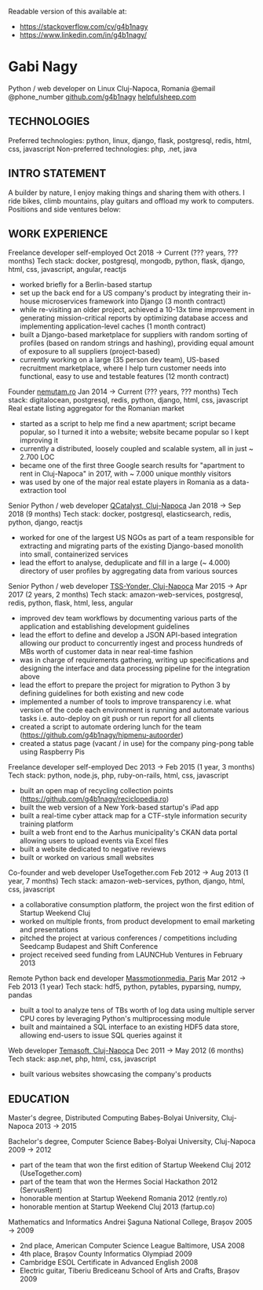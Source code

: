 Readable version of this available at:
* https://stackoverflow.com/cv/g4b1nagy
* https://www.linkedin.com/in/g4b1nagy/


# Gabi Nagy
Python / web developer on Linux
Cluj-Napoca, Romania
@email
@phone_number
[github.com/g4b1nagy](https://github.com/g4b1nagy)
[helpfulsheep.com](https://helpfulsheep.com/)


## TECHNOLOGIES
Preferred technologies: python, linux, django, flask, postgresql, redis, html, css, javascript
Non-preferred technologies: php, .net, java


## INTRO STATEMENT
A builder by nature, I enjoy making things and sharing them with others. I ride bikes, climb mountains, play guitars and offload my work to computers. Positions and side ventures below:


## WORK EXPERIENCE
Freelance developer
self-employed
Oct 2018 → Current (??? years, ??? months)
Tech stack: docker, postgresql, mongodb, python, flask, django, html, css, javascript, angular, reactjs
* worked briefly for a Berlin-based startup
* set up the back end for a US company's product by integrating their in-house microservices framework into Django (3 month contract)
* while re-visiting an older project, achieved a 10-13x time improvement in generating mission-critical reports by optimizing database access and implementing application-level caches (1 month contract)
* built a Django-based marketplace for suppliers with random sorting of profiles (based on random strings and hashing), providing equal amount of exposure to all suppliers (project-based)
* currently working on a large (35 person dev team), US-based recruitment marketplace, where I help turn customer needs into functional, easy to use and testable features (12 month contract)

Founder
[nemutam.ro](https://nemutam.ro/)
Jan 2014 → Current (??? years, ??? months)
Tech stack: digitalocean, postgresql, redis, python, django, html, css, javascript
Real estate listing aggregator for the Romanian market
* started as a script to help me find a new apartment; script became popular, so I turned it into a website; website became popular so I kept improving it
* currently a distributed, loosely coupled and scalable system, all in just ~ 2.700 LOC
* became one of the first three Google search results for "apartment to rent in Cluj-Napoca" in 2017, with ~ 7.000 unique monthly visitors
* was used by one of the major real estate players in Romania as a data-extraction tool

Senior Python / web developer
[QCatalyst, Cluj-Napoca](https://qcatalyst.com/)
Jan 2018 → Sep 2018 (9 months)
Tech stack: docker, postgresql, elasticsearch, redis, python, django, reactjs
* worked for one of the largest US NGOs as part of a team responsible for extracting and migrating parts of the existing Django-based monolith into small, containerized services
* lead the effort to analyse, deduplicate and fill in a large (~ 4.000) directory of user profiles by aggregating data from various sources

Senior Python / web developer
[TSS-Yonder, Cluj-Napoca](https://tss-yonder.com/)
Mar 2015 → Apr 2017 (2 years, 2 months)
Tech stack: amazon-web-services, postgresql, redis, python, flask, html, less, angular
* improved dev team workflows by documenting various parts of the application and establishing development guidelines
* lead the effort to define and develop a JSON API-based integration allowing our product to concurrently ingest and process hundreds of MBs worth of customer data in near real-time fashion
* was in charge of requirements gathering, writing up specifications and designing the interface and data processing pipeline for the integration above
* lead the effort to prepare the project for migration to Python 3 by defining guidelines for both existing and new code
* implemented a number of tools to improve transparency i.e. what version of the code each environment is running and automate various tasks i.e. auto-deploy on git push or run report for all clients
* created a script to automate ordering lunch for the team (https://github.com/g4b1nagy/hipmenu-autoorder)
* created a status page (vacant / in use) for the company ping-pong table using Raspberry Pis

Freelance developer
self-employed
Dec 2013 → Feb 2015 (1 year, 3 months)
Tech stack: python, node.js, php, ruby-on-rails, html, css, javascript
* built an open map of recycling collection points (https://github.com/g4b1nagy/reciclopedia.ro)
* built the web version of a New York-based startup's iPad app
* built a real-time cyber attack map for a CTF-style information security training platform
* built a web front end to the Aarhus municipality's CKAN data portal allowing users to upload events via Excel files
* built a website dedicated to negative reviews
* built or worked on various small websites

Co-founder and web developer
UseTogether.com
Feb 2012 → Aug 2013 (1 year, 7 months)
Tech stack: amazon-web-services, python, django, html, css, javascript
* a collaborative consumption platform, the project won the first edition of Startup Weekend Cluj
* worked on multiple fronts, from product development to email marketing and presentations
* pitched the project at various conferences / competitions including Seedcamp Budapest and Shift Conference
* project received seed funding from LAUNCHub Ventures in February 2013

Remote Python back end developer
[Massmotionmedia, Paris](https://www.massmotionmedia.com/)
Mar 2012 → Feb 2013 (1 year)
Tech stack: hdf5, python, pytables, pyparsing, numpy, pandas
* built a tool to analyze tens of TBs worth of log data using multiple server CPU cores by leveraging Python's multiprocessing module
* built and maintained a SQL interface to an existing HDF5 data store, allowing end-users to issue SQL queries against it

Web developer
[Temasoft, Cluj-Napoca](https://temasoft.com/)
Dec 2011 → May 2012 (6 months)
Tech stack: asp.net, php, html, css, javascript
* built various websites showcasing the company's products


## EDUCATION
Master's degree, Distributed Computing
Babeș-Bolyai University, Cluj-Napoca
2013 → 2015

Bachelor's degree, Computer Science
Babeș-Bolyai University, Cluj-Napoca
2009 → 2012
* part of the team that won the first edition of Startup Weekend Cluj 2012 (UseTogether.com)
* part of the team that won the Hermes Social Hackathon 2012 (ServusRent)
* honorable mention at Startup Weekend Romania 2012 (rently.ro)
* honorable mention at Startup Weekend Cluj 2013 (fartup.co)

Mathematics and Informatics
Andrei Șaguna National College, Brașov
2005 → 2009
* 2nd place, American Computer Science League Baltimore, USA 2008
* 4th place, Brașov County Informatics Olympiad 2009
* Cambridge ESOL Certificate in Advanced English 2008
* Electric guitar, Tiberiu Brediceanu School of Arts and Crafts, Brașov 2009
